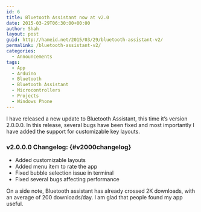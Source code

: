 ```yaml
---
id: 6
title: Bluetooth Assistant now at v2.0
date: 2015-03-29T06:30:00+00:00
author: Shah
layout: post
guid: http://hameid.net/2015/03/29/bluetooth-assistant-v2/
permalink: /bluetooth-assistant-v2/
categories:
  - Announcements
tags:
  - App
  - Arduino
  - Bluetooth
  - Bluetooth Assistant
  - Microcontrollers
  - Projects
  - Windows Phone
---
```

I have released a new update to Bluetooth Assistant, this time it’s version 2.0.0.0. In this release, several bugs have been fixed and most importantly I have added the support for customizable key layouts.

### v2.0.0.0 Changelog: {#v2000changelog}

  * Added customizable layouts
  * Added menu item to rate the app
  * Fixed bubble selection issue in terminal
  * Fixed several bugs affecting performance

On a side note, Bluetooth assistant has already crossed 2K downloads, with an average of 200 downloads/day. I am glad that people found my app useful.